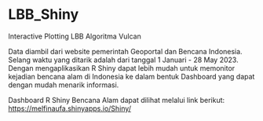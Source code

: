 # LBB_Shiny
Interactive Plotting LBB Algoritma Vulcan

Data diambil dari website pemerintah Geoportal dan Bencana Indonesia. 
Selang waktu yang ditarik adalah dari tanggal 1 Januari - 28 May 2023.
Dengan mengaplikasikan R Shiny dapat lebih mudah untuk memonitor kejadian bencana alam di Indonesia ke dalam bentuk Dashboard yang dapat dengan mudah menarik informasi.

Dashboard R Shiny Bencana Alam dapat dilihat melalui link berikut: 
https://melfinaufa.shinyapps.io/Shiny/
